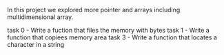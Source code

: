 In this project we explored more pointer and arrays including multidimensional array.

task 0 - Write a fuction that files the memory with bytes
task 1 - Write a function that copiees memory area
task 3 - Write a function that locates a character in a string
